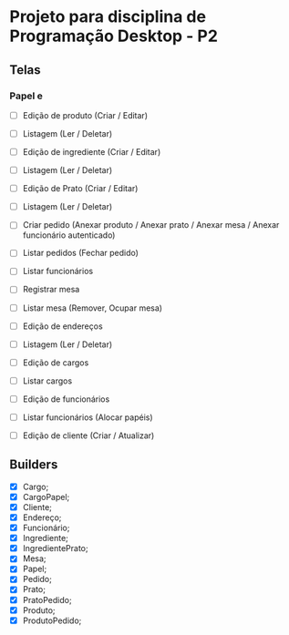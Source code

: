 # Projeto para disciplina de Programação Desktop - P2

## Telas

### Papel e 

- [ ] Edição de produto (Criar / Editar)
- [ ] Listagem (Ler / Deletar)

- [ ] Edição de ingrediente (Criar / Editar)
- [ ] Listagem (Ler / Deletar)

- [ ] Edição de Prato (Criar / Editar)
- [ ] Listagem (Ler / Deletar)

- [ ] Criar pedido (Anexar produto / Anexar prato / Anexar mesa / Anexar funcionário autenticado)
- [ ] Listar pedidos (Fechar pedido)
- [ ] Listar funcionários

- [ ] Registrar mesa
- [ ] Listar mesa (Remover, Ocupar mesa)

- [ ] Edição de endereços
- [ ] Listagem (Ler / Deletar)

- [ ] Edição de cargos
- [ ] Listar cargos

- [ ] Edição de funcionários
- [ ] Listar funcionários (Alocar papéis)

- [ ] Edição de cliente (Criar / Atualizar)

## Builders

- [X] Cargo;
- [X] CargoPapel;
- [X] Cliente;
- [X] Endereço;
- [X] Funcionário;
- [X] Ingrediente;
- [X] IngredientePrato;
- [X] Mesa;
- [X] Papel;
- [X] Pedido;
- [X] Prato;
- [X] PratoPedido;
- [X] Produto;
- [X] ProdutoPedido;
